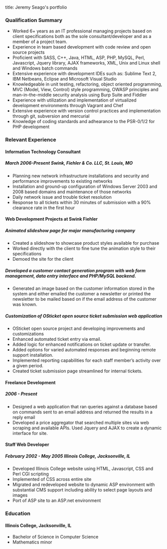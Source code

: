 title:  Jeremy Seago's portfolio

### Qualification Summary
* Worked 6+ years as an IT professional managing projects based on client specifications both as the sole consultant/developer and as a member of a project team.
* Experience in team  based development with code review and open source projects
* Proficient with SASS, C++, Java, HTML, ASP, PHP, MySQL, Perl, Javascript, Jquery library, AJAX frameworks, XML, Unix and Linux shell and Windows batch commands
* Extensive experience with development IDEs such as: Sublime Text 2, IBM Netbeans, Eclipse and Microsoft Visual Studio
* Knowledgeable in unit testing, refactoring, object oriented programming, MVC (Model, View, Control) style programming, OWASP principles and man-in-the-middle security analysis using Burp Suite and Fiddler
* Experience with utilization and implementation of virtualized development environments through Vagrant and Chef
* Extensive experience with version control practices and implementation through git, subversion and mercurial
* Knowledge of coding standards and adhearance to the PSR-0/1/2 for PHP development

### Relevant Experience
#### Information Technology Consultant
##### March 2006-Present  Swink, Fiehler &amp; Co. LLC, St. Louis, MO
* Planning new network infrastructure installations and security and performance improvements to existing networks
* Installation and ground-up configuration of Windows Server 2003 and 2008 based domains and maintenance of those networks
* Daily network issue and trouble ticket resolution
* Response to all tickets within 30 minutes of submission with a 90% clearance rate in the first hour

#### Web Development Projects at Swink Fiehler
##### Animated slideshow page for major manufacturing company
* Created a slideshow to showcase product styles available for purchase
* Worked directly with the client to fine tune the animation style to their specifications
* Demoed the site for the client

##### Developed a customer contact generation program with web form management, data entry interface and PHP/MySQL backend.
* Generated an image based on the customer information stored in the system and either emailed the customer a newsletter or printed the newsletter to be mailed based on if the email address of the customer was known.

##### Customization of OSticket open source ticket submission web application
* OSticket open source project and developing improvements and customizations
* Enhanced automated ticket entry via email.
* Added logic for enhanced notifications on ticket update or transfer.
* Added options for varied automated responses and beginning remote support installation.
* Implemented reporting capabilities  for each staff member’s activity over a given period.
* Created ticket submission page streamlined for internal tickets.

#### Freelance Development
##### 2006 - Present
* Designed a web application that ran queries against a database based on commands sent to an email address and returned the results in a reply email
* Developed a price aggregator that searched multiple sites via web scraping and available APIs. Used Jquery and AJAX to create a dynamic interface for site.

#### Staff Web Developer
##### February 2002 - May 2005  Illinois College, Jacksonville, IL
* Developed Illinois College website using HTML, Javascript, CSS and Perl CGI scripting
* Implemented of CSS across entire site
* Migrated and redeveloped website to dynamic ASP environment with substantial CMS support including ability to select page layouts and images
* Port of ASP site to an ASP.net environment

### Education
#### Illinois College, Jacksonville, IL
* Bachelor of Science in Computer Science
* Mathematics minor
